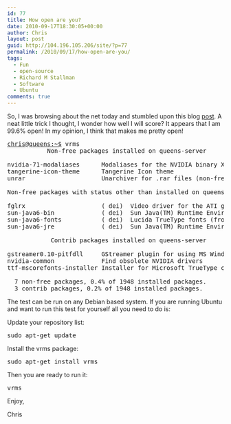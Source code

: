 ```yaml
---
id: 77
title: How open are you?
date: 2010-09-17T18:30:05+00:00
author: Chris
layout: post
guid: http://104.196.105.206/site/?p=77
permalink: /2010/09/17/how-open-are-you/
tags:
  - Fun
  - open-source
  - Richard M Stallman
  - Software
  - Ubuntu
comments: true
---
```

So, I was browsing about the net today and stumbled upon this blog <a title="Ed Robinson" href="http://www.earobinson.org/2009/09/12/vrms-16-non-free-packages-0-9-of-1712-installed-packages/" target="_self">post</a>. A neat little trick I thought, I wonder how well I will score? It appears that I am 99.6% open! In my opinion, I think that makes me pretty open!
  
<!--more-->

<pre lang="apt_sources"><a href="mailto:chris@queens:~$">chris@queens:~$</a> vrms
           Non-free packages installed on queens-server

nvidia-71-modaliases      Modaliases for the NVIDIA binary X.Org driver
tangerine-icon-theme      Tangerine Icon theme
unrar                     Unarchiver for .rar files (non-free version)

Non-free packages with status other than installed on queens-server

fglrx                     ( dei)  Video driver for the ATI graphics accelerators
sun-java6-bin             ( dei)  Sun Java(TM) Runtime Environment (JRE) 6 (arch
sun-java6-fonts           ( dei)  Lucida TrueType fonts (from the Sun JRE)
sun-java6-jre             ( dei)  Sun Java(TM) Runtime Environment (JRE) 6 (arch

            Contrib packages installed on queens-server

gstreamer0.10-pitfdll     GStreamer plugin for using MS Windows binary codecs
nvidia-common             Find obsolete NVIDIA drivers
ttf-mscorefonts-installer Installer for Microsoft TrueType core fonts

  7 non-free packages, 0.4% of 1948 installed packages.
  3 contrib packages, 0.2% of 1948 installed packages.</pre>

The test can be run on any Debian based system. If you are running Ubuntu and want to run this test for yourself all you need to do is:

Update your repository list:

<pre lang="apt_sources">sudo apt-get update</pre>

Install the vrms package:

<pre lang="apt_sources">sudo apt-get install vrms</pre>

Then you are ready to run it:

<pre lang="apt_sources">vrms</pre>

Enjoy,

Chris